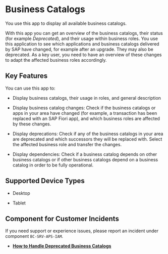 <!-- loiodd0abf583e0647e5a536b878efeb5143 -->

# Business Catalogs

You use this app to display all available business catalogs.



With this app you can get an overview of the business catalogs, their status \(for example *Deprecated*\), and their usage within business roles. You use this application to see which applications and business catalogs delivered by SAP have changed, for example after an upgrade. They may also be deprecated. As a key user, you need to have an overview of these changes to adapt the affected business roles accordingly.



<a name="loiodd0abf583e0647e5a536b878efeb5143__section_j5h_yzg_jfb"/>

## Key Features

You can use this app to:



-   Display business catalogs, their usage in roles, and general description

-   Display business catalog changes: Check if the business catalogs or apps in your area have changed \(for example, a transaction has been replaced with an SAP Fiori app\), and which business roles are affected by these changes.

-   Display deprecations: Check if any of the business catalogs in your area are deprecated and which successors they will be replaced with. Select the affected business role and transfer the changes.

-   Display dependencies: Check if a business catalog depends on other business catalogs or if other business catalogs depend on a business catalog in order to be fully operational.




<a name="loiodd0abf583e0647e5a536b878efeb5143__supported_devices"/>

## Supported Device Types

-   Desktop

-   Tablet




<a name="loiodd0abf583e0647e5a536b878efeb5143__customer_component"/>

## Component for Customer Incidents

If you need support or experience issues, please report an incident under component `BC-SRV-APS-IAM`.

-   **[How to Handle Deprecated Business Catalogs](How_to_Handle_Deprecated_Business_Catalogs_b727290.md "")**  


